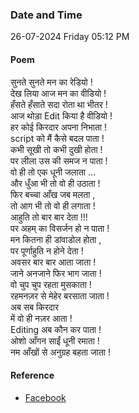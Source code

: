 ### Date and Time

26-07-2024 Friday 05:12 PM

#### Poem

सुनते सुनते मन का रेडियो !  <br />
देख लिया आज मन का वीडियो !  <br />
हँसते हँसाते सदा रोता था भीतर !  <br />
आज थोड़ा Edit किया है वीडियो !  <br />
हर कोई किरदार अपना निभाता !  <br />
script को मैं कैसे बदल पाता !  <br />
कभी सूखी तो कभी दुखी होता !  <br />
पर लीला उस की समज न पाता !  <br />
वो ही तो एक धूनी जलाता …  <br />
और धुँआ भी तो वो ही उठाता !  <br />
फिर बच्चा आँख जब मलता ,  <br />
तो आग भी तो वो ही लगाता !  <br />
आहुति तो बार बार देता !!!  <br />
पर अहम् का विसर्जन हो न पाता !  <br />
मन कितना ही डांवाडोल होता ,  <br />
पर पूर्णाहुति न होने देता !  <br />
अवसर बार बार आता जाता !  <br />
जाने अनजाने फिर भाग जाता !  <br />
वो चुप चुप रहता मुसकाता !  <br />
रहमनज़र से मेहेर बरसाता जाता !  <br />
अब सब किरदार  <br />
में वो ही नज़र आता !  <br />
Editing अब कौन कर पाता !  <br />
ओशो आँगन साईं धूनी रमाता !  <br />
नम आँखों से अनुग्रह बहता जाता !

#### Reference

* [Facebook](https://www.facebook.com/share/v/Nd7vMxu6EKhPxPR6/?mibextid=xfxF2i)
